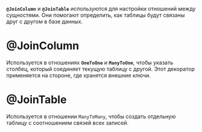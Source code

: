 **`@JoinColumn`** и **`@JoinTable`** используются для настройки отношений между сущностями. Они помогают определить, как таблицы будут связаны друг с другом в базе данных.
# @JoinColumn
Используется в отношениях **`OneToOne`** и **`ManyToOne`**, чтобы указать столбец, который соединяет текущую таблицу с другой. Этот декоратор применяется на стороне, где хранятся внешние ключи.
# @JoinTable
Используется в отношении `ManyToMany`, чтобы создать отдельную таблицу с соотношением связей всех записей. 